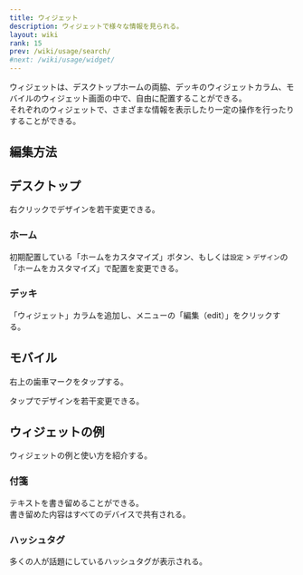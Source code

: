 ```yaml
---
title: ウィジェット
description: ウィジェットで様々な情報を見られる。
layout: wiki
rank: 15
prev: /wiki/usage/search/
#next: /wiki/usage/widget/
---
```

ウィジェットは、デスクトップホームの両脇、デッキのウィジェットカラム、モバイルのウィジェット画面の中で、自由に配置することができる。  
それぞれのウィジェットで、さまざまな情報を表示したり一定の操作を行ったりすることができる。

## 編集方法
## デスクトップ
右クリックでデザインを若干変更できる。

### ホーム
初期配置している「ホームをカスタマイズ」ボタン、もしくは`設定` > `デザイン`の「ホームをカスタマイズ」で配置を変更できる。

### デッキ
「ウィジェット」カラムを追加し、メニューの「編集（edit）」をクリックする。

## モバイル
右上の歯車マークをタップする。

タップでデザインを若干変更できる。

## ウィジェットの例
ウィジェットの例と使い方を紹介する。

### 付箋
テキストを書き留めることができる。  
書き留めた内容はすべてのデバイスで共有される。

### ハッシュタグ
多くの人が話題にしているハッシュタグが表示される。
